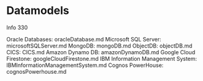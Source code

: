# Datamodels
Info 330 

Oracle Databases: oracleDatabase.md
Microsoft SQL Server: microsoftSQLServer.md
MongoDB: mongoDB.md
ObjectDB: objectDB.md
CICS: CICS.md
Amazon Dynamo DB: amazonDynamoDB.md
Google Cloud Firestone: googleCloudFirestone.md
IBM Information Management System: IBMInformationManagementSystem.md
Cognos PowerHouse: cognosPowerhouse.md

